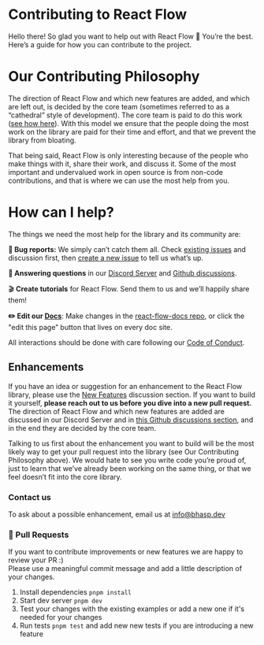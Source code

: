 # Contributing to React Flow

Hello there! So glad you want to help out with React Flow 🤗 You’re the best. Here’s a guide for how you can contribute to the project.

# Our Contributing Philosophy

The direction of React Flow and which new features are added, and which are left out, is decided by the core team (sometimes referred to as a “cathedral” style of development). The core team is paid to do this work ([see how here](https://reactflow.dev/blog/asking-for-money-for-open-source/)). With this model we ensure that the people doing the most work on the library are paid for their time and effort, and that we prevent the library from bloating.

That being said, React Flow is only interesting because of the people who make things with it, share their work, and discuss it. Some of the most important and undervalued work in open source is from non-code contributions, and that is where we can use the most help from you.

# How can I help?

The things we need the most help for the library and its community are:

**🐛 Bug reports:** We simply can’t catch them all. Check [existing issues](https://github.com/wbkd/react-flow/issues/new/choose) and discussion first, then [create a new issue](https://github.com/wbkd/react-flow/issues/new/choose) to tell us what’s up.

**💬 Answering questions** in our [Discord Server](https://discord.gg/Bqt6xrs) and [Github discussions](https://github.com/wbkd/react-flow/discussions).

🎬 **Create tutorials** for React Flow. Send them to us and we’ll happily share them!

**✏️ Edit our [Docs](https://reactflow.dev/docs/introduction/)**: Make changes in the [react-flow-docs repo](https://github.com/wbkd/react-flow-docs), or click the "edit this page” button that lives on every doc site.

All interactions should be done with care following our [Code of Conduct](https://github.com/wbkd/react-flow/blob/main/CODE_OF_CONDUCT.md).

## Enhancements

If you have an idea or suggestion for an enhancement to the React Flow library, please use the [New Features](https://github.com/wbkd/react-flow/discussions/categories/new-features) discussion section. If you want to build it yourself, **please reach out to us before you dive into a new pull request.** The direction of React Flow and which new features are added are discussed in our Discord Server and in [this Github discussions section](https://github.com/wbkd/react-flow/discussions/categories/new-features), and in the end they are decided by the core team.

Talking to us first about the enhancement you want to build will be the most likely way to get your pull request into the library (see Our Contributing Philosophy above). We would hate to see you write code you’re proud of, just to learn that we’ve already been working on the same thing, or that we feel doesn’t fit into the core library.

### Contact us

To ask about a possible enhancement, email us at info@bhasp.dev


### 💫 Pull Requests

If you want to contribute improvements or new features we are happy to review your PR :)  
Please use a meaningful commit message and add a little description of your changes.

1. Install dependencies `pnpm install` 
2. Start dev server `pnpm dev` 
3. Test your changes with the existing examples or add a new one if it's needed for your changes
4. Run tests `pnpm test` and add new new tests if you are introducing a new feature
